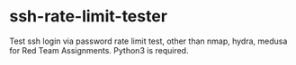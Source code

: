 # ssh-rate-limit-tester
Test ssh login via password rate limit test, other than nmap, hydra, medusa for Red Team Assignments. Python3 is required.
